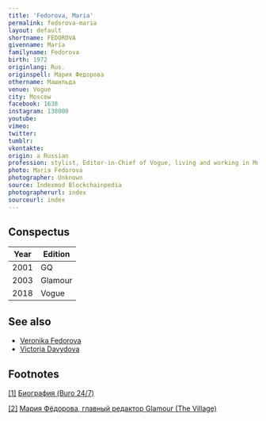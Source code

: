 ```yaml
---
title: 'Fedorova, Maria'
permalink: fedorova-maria
layout: default
shortname: FEDOROVA
givenname: Maria
familyname: Fedorova
birth: 1972
originlang: Rus.
originspell: Мария Федорова
othername: Машильда
venue: Vogue
city: Moscow
facebook: 1638
instagram: 138000
youtube:
vimeo:
twitter:
tumblr:
vkontakte:
origin: a Russian
profession: stylist, Editor-in-Chief of Vogue, living and working in Moscow
photo: Maria Fedorova
photographer: Unknown
source: Indexmod Blockchainpedia
photographerurl: index
sourceurl: index
---
```


## Conspectus

|Year|Edition|
|-|-|
|2001|GQ|
|2003|Glamour|
|2018|Vogue|

## See also

+ [Veronika Fedorova](fedorova-veronika)
+ [Victoria Davydova](davydova-victoria)

## Footnotes

[[1]](#a1) <span id="f1"></span> [Биография (Buro 24/7)](https://www.buro247.ru/stars/mariya-fedorova)

[[2]](#a2) <span id="f2"></span> [Мария Фёдорова, главный редактор Glamour (The Village)](https://www.the-village.ru/village/service-shopping/on-the-street/160763-masha-fyodorova-glamour)
